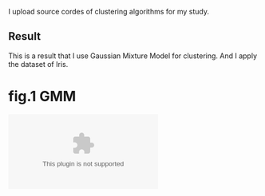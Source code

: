 I upload source cordes of clustering algorithms for my study.

Result
---
This is a result that I use Gaussian Mixture Model for clustering. And I apply the dataset of Iris.
# fig.1 GMM
![result1](gmm.eps)
